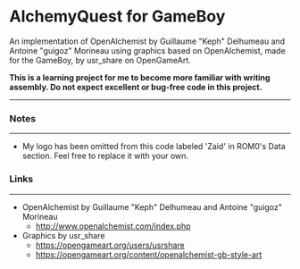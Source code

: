 # AlchemyQuest for GameBoy
An implementation of OpenAlchemist by Guillaume "Keph" Delhumeau and
Antoine "guigoz" Morineau using graphics based on OpenAlchemist, made for the
GameBoy, by usr_share on OpenGameArt.

__This is a learning project for me to become more familiar with writing
assembly. Do not expect excellent or bug-free code in this project.__

---

### Notes
---
* My logo has been omitted from this code labeled 'Zaid' in ROM0's Data
section. Feel free to replace it with your own.

### Links
---
* OpenAlchemist by Guillaume "Keph" Delhumeau and Antoine "guigoz" Morineau
  - http://www.openalchemist.com/index.php
* Graphics by usr_share
  - https://opengameart.org/users/usrshare
  - https://opengameart.org/content/openalchemist-gb-style-art
